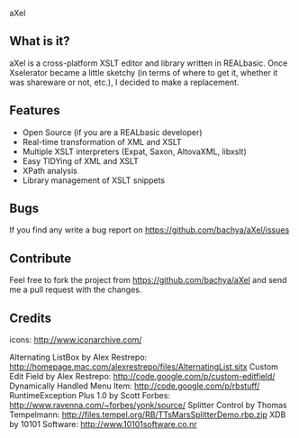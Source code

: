aXel
                      
                      
What is it?
-----------

aXel is a cross-platform XSLT editor and library written in REALbasic. Once Xselerator
became a little sketchy (in terms of where to get it, whether it was shareware or not, etc.),
I decided to make a replacement.

Features
--------
  * Open Source (if you are a REALbasic developer)
  * Real-time transformation of XML and XSLT
  * Multiple XSLT interpreters (Expat, Saxon, AltovaXML, libxslt) 
  * Easy TIDYing of XML and XSLT
  * XPath analysis
  * Library management of XSLT snippets

Bugs
----

If you find any write a bug report on https://github.com/bachya/aXel/issues

Contribute
----------

Feel free to fork the project from https://github.com/bachya/aXel and send me a
pull request with the changes.

Credits
-------

icons: http://www.iconarchive.com/

Alternating ListBox by Alex Restrepo: http://homepage.mac.com/alexrestrepo/files/AlternatingList.sitx
Custom Edit Field by Alex Restrepo: http://code.google.com/p/custom-editfield/
Dynamically Handled Menu Item: http://code.google.com/p/rbstuff/
RuntimeException Plus 1.0 by Scott Forbes: http://www.ravenna.com/~forbes/yonk/source/
Splitter Control by Thomas Tempelmann: http://files.tempel.org/RB/TTsMarsSplitterDemo.rbp.zip
XDB by 10101 Software: http://www.10101software.co.nr